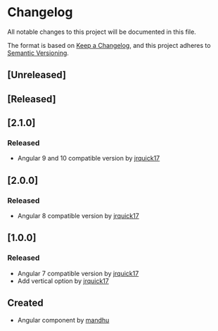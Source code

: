 # Changelog
All notable changes to this project will be documented in this file.

The format is based on [Keep a Changelog](https://keepachangelog.com/en/1.0.0/),
and this project adheres to [Semantic Versioning](https://semver.org/spec/v2.0.0.html).

## [Unreleased]

## [Released]

## [2.1.0]
### Released
* Angular 9 and 10 compatible version by [jrquick17](https://github.com/jrquick17)

## [2.0.0]
### Released
* Angular 8 compatible version by [jrquick17](https://github.com/jrquick17)

## [1.0.0]
### Released
* Angular 7 compatible version by [jrquick17](https://github.com/jrquick17)
* Add vertical option by [jrquick17](https://github.com/jrquick17)

## Created
* Angular component by [mandhu](https://github.com/mandhu)
